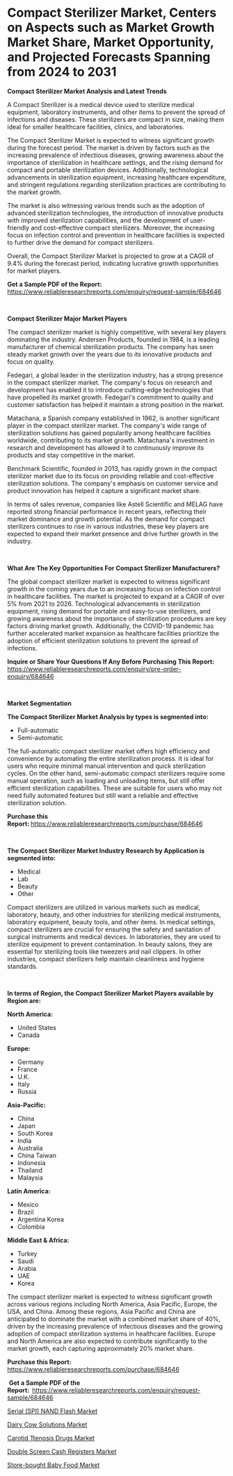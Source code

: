 <p><h1>Compact Sterilizer Market, Centers on Aspects such as Market Growth Market Share, Market Opportunity, and Projected Forecasts Spanning from 2024 to 2031</h1></p><p><strong>Compact Sterilizer Market Analysis and Latest Trends</strong></p>
<p><p>A Compact Sterilizer is a medical device used to sterilize medical equipment, laboratory instruments, and other items to prevent the spread of infections and diseases. These sterilizers are compact in size, making them ideal for smaller healthcare facilities, clinics, and laboratories.</p><p>The Compact Sterilizer Market is expected to witness significant growth during the forecast period. The market is driven by factors such as the increasing prevalence of infectious diseases, growing awareness about the importance of sterilization in healthcare settings, and the rising demand for compact and portable sterilization devices. Additionally, technological advancements in sterilization equipment, increasing healthcare expenditure, and stringent regulations regarding sterilization practices are contributing to the market growth.</p><p>The market is also witnessing various trends such as the adoption of advanced sterilization technologies, the introduction of innovative products with improved sterilization capabilities, and the development of user-friendly and cost-effective compact sterilizers. Moreover, the increasing focus on infection control and prevention in healthcare facilities is expected to further drive the demand for compact sterilizers.</p><p>Overall, the Compact Sterilizer Market is projected to grow at a CAGR of 9.4% during the forecast period, indicating lucrative growth opportunities for market players.</p></p>
<p><strong>Get a Sample PDF of the Report:&nbsp;</strong> <a href="https://www.reliableresearchreports.com/enquiry/request-sample/684646">https://www.reliableresearchreports.com/enquiry/request-sample/684646</a></p>
<p>&nbsp;</p>
<p><strong>Compact Sterilizer Major Market Players</strong></p>
<p><p>The compact sterilizer market is highly competitive, with several key players dominating the industry. Andersen Products, founded in 1984, is a leading manufacturer of chemical sterilization products. The company has seen steady market growth over the years due to its innovative products and focus on quality.</p><p>Fedegari, a global leader in the sterilization industry, has a strong presence in the compact sterilizer market. The company's focus on research and development has enabled it to introduce cutting-edge technologies that have propelled its market growth. Fedegari's commitment to quality and customer satisfaction has helped it maintain a strong position in the market.</p><p>Matachana, a Spanish company established in 1962, is another significant player in the compact sterilizer market. The company's wide range of sterilization solutions has gained popularity among healthcare facilities worldwide, contributing to its market growth. Matachana's investment in research and development has allowed it to continuously improve its products and stay competitive in the market.</p><p>Benchmark Scientific, founded in 2013, has rapidly grown in the compact sterilizer market due to its focus on providing reliable and cost-effective sterilization solutions. The company's emphasis on customer service and product innovation has helped it capture a significant market share.</p><p>In terms of sales revenue, companies like Astell Scientific and MELAG have reported strong financial performance in recent years, reflecting their market dominance and growth potential. As the demand for compact sterilizers continues to rise in various industries, these key players are expected to expand their market presence and drive further growth in the industry.</p></p>
<p>&nbsp;</p>
<p><strong>What Are The Key Opportunities For Compact Sterilizer Manufacturers?</strong></p>
<p><p>The global compact sterilizer market is expected to witness significant growth in the coming years due to an increasing focus on infection control in healthcare facilities. The market is projected to expand at a CAGR of over 5% from 2021 to 2026. Technological advancements in sterilization equipment, rising demand for portable and easy-to-use sterilizers, and growing awareness about the importance of sterilization procedures are key factors driving market growth. Additionally, the COVID-19 pandemic has further accelerated market expansion as healthcare facilities prioritize the adoption of efficient sterilization solutions to prevent the spread of infections.</p></p>
<p><strong>Inquire or Share Your Questions If Any Before Purchasing This Report:</strong> <a href="https://www.reliableresearchreports.com/enquiry/pre-order-enquiry/684646">https://www.reliableresearchreports.com/enquiry/pre-order-enquiry/684646</a></p>
<p>&nbsp;</p>
<p><strong>Market Segmentation</strong></p>
<p><strong>The Compact Sterilizer Market Analysis by types is segmented into:</strong></p>
<p><ul><li>Full-automatic</li><li>Semi-automatic</li></ul></p>
<p><p>The full-automatic compact sterilizer market offers high efficiency and convenience by automating the entire sterilization process. It is ideal for users who require minimal manual intervention and quick sterilization cycles. On the other hand, semi-automatic compact sterilizers require some manual operation, such as loading and unloading items, but still offer efficient sterilization capabilities. These are suitable for users who may not need fully automated features but still want a reliable and effective sterilization solution.</p></p>
<p><strong>Purchase this Report:&nbsp;</strong><a href="https://www.reliableresearchreports.com/purchase/684646">https://www.reliableresearchreports.com/purchase/684646</a></p>
<p>&nbsp;</p>
<p><strong>The Compact Sterilizer Market Industry Research by Application is segmented into:</strong></p>
<p><ul><li>Medical</li><li>Lab</li><li>Beauty</li><li>Other</li></ul></p>
<p><p>Compact sterilizers are utilized in various markets such as medical, laboratory, beauty, and other industries for sterilizing medical instruments, laboratory equipment, beauty tools, and other items. In medical settings, compact sterilizers are crucial for ensuring the safety and sanitation of surgical instruments and medical devices. In laboratories, they are used to sterilize equipment to prevent contamination. In beauty salons, they are essential for sterilizing tools like tweezers and nail clippers. In other industries, compact sterilizers help maintain cleanliness and hygiene standards.</p></p>
<p>&nbsp;</p>
<p><strong>In terms of Region, the Compact Sterilizer Market Players available by Region are:</strong></p>
<p>
    <p> <strong> North America: </strong>
        <ul>
            <li>United States</li>
            <li>Canada</li>
        </ul>
        </p> 
    <p> <strong> Europe: </strong>
        <ul>
            <li>Germany</li>
            <li>France</li>
            <li>U.K.</li>
            <li>Italy</li>
            <li>Russia</li>
        </ul>
        </p> 
    <p> <strong> Asia-Pacific: </strong>
        <ul>
            <li>China</li>
            <li>Japan</li>
            <li>South Korea</li>
            <li>India</li>
            <li>Australia</li>
            <li>China Taiwan</li>
            <li>Indonesia</li>
            <li>Thailand</li>
            <li>Malaysia</li>
        </ul>
        </p> 
    <p> <strong> Latin America: </strong>
        <ul>
            <li>Mexico</li>
            <li>Brazil</li>
            <li>Argentina Korea</li>
            <li>Colombia</li>
        </ul>
        </p> 
    <p> <strong> Middle East & Africa: </strong>
        <ul>
            <li>Turkey</li>
            <li>Saudi</li>
            <li>Arabia</li>
            <li>UAE</li>
            <li>Korea</li>
        </ul>
    </p>
    </p>
<p><p>The compact sterilizer market is expected to witness significant growth across various regions including North America, Asia Pacific, Europe, the USA, and China. Among these regions, Asia Pacific and China are anticipated to dominate the market with a combined market share of 40%, driven by the increasing prevalence of infectious diseases and the growing adoption of compact sterilization systems in healthcare facilities. Europe and North America are also expected to contribute significantly to the market growth, each capturing approximately 20% market share.</p></p>
<p><strong>Purchase this Report: </strong><a href="https://www.reliableresearchreports.com/purchase/684646">https://www.reliableresearchreports.com/purchase/684646</a></p>
<p>&nbsp;<strong>Get a Sample PDF of the Report:&nbsp;&nbsp;</strong><a href="https://www.reliableresearchreports.com/enquiry/request-sample/684646">https://www.reliableresearchreports.com/enquiry/request-sample/684646</a></p>
<p><strong></strong></p>
<p><p><a href="https://meowing-canidae-761.notion.site/Serial-SPI-NAND-Flash-Market-Size-Focuses-on-Market-Dynamics-In-Depth-Analysis-and-Future-Project-f2ce127a380a417f9d579191e8b03516">Serial (SPI) NAND Flash Market</a></p><p><a href="https://view.publitas.com/reportprime-1/dairy-cow-solutions-market-analysis-and-market-size-global-industry-overview-market-segmentation-and-forecast-2024-to-2031/">Dairy Cow Solutions Market</a></p><p><a href="https://military-diascia-e68.notion.site/Carotid-Ttenosis-Drugs-Market-Size-Market-Share-and-Global-Market-Analysis-Report-2024-2031-4704f898bf1547adaa618217cdf8eb98">Carotid Ttenosis Drugs Market</a></p><p><a href="https://view.publitas.com/reportprime-1/double-screen-cash-registers-market-offer-valuable-insights-into-market-size-market-share-market-trends-and-projections-spanning-from-2024-to-2031/">Double Screen Cash Registers Market</a></p><p><a href="https://sudsy-motorcycle-bbc.notion.site/Insights-into-Store-bought-Baby-Food-Market-Size-Analysing-Market-Share-Trends-and-Growth-from-20-b79258a31a8d4e7a812c61e658ccddbd">Store-bought Baby Food Market</a></p></p>
